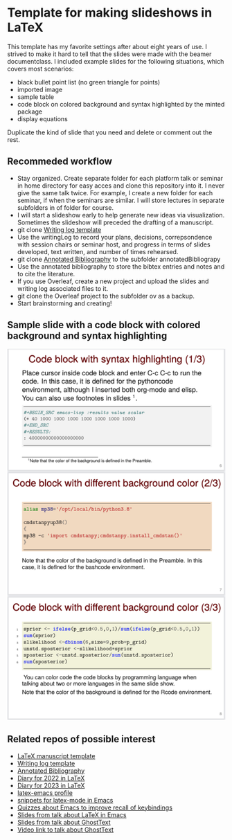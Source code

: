 # Template for making slideshows in LaTeX

This template has my favorite settings after about eight years of use.
I strived to make it hard to tell that the slides were made with the beamer documentclass.
I included example slides for the following situations, which covers most scenarios:

- black bullet point list (no green triangle for points)
- imported image
- sample table
- code block on colored background and syntax highlighted by the minted package
- display equations

Duplicate the kind of slide that you need and delete or comment out the rest.

## Recommeded workflow

- Stay organized. Create separate folder for each platform talk or seminar in home directory for easy acces and clone this repository into it. I never give the same talk twice. For example, I create a new folder for each seminar, if when the seminars are similar. I will store lectures in separate subfolders in of folder for course.
- I will start a slideshow early to help generate new ideas via visualization. Sometimes the slideshow will preceded the drafting of a manuscript.
- git clone [Writing log template](https://github.com/MooersLab/writingLogTemplate)
- Use the writingLog to record your plans, decisions, correpsondence with session chairs or seminar host, and progress in terms of slides developed, text written, and number of times rehearsed.
- git clone  [Annotated Bibliography](https://github.com/MooersLab/annotatedBibliography) to the subfolder annotatedBibliograpy
- Use the annotated bibliography to store the bibtex entries and notes and to cite the literature.
- If you use Overleaf, create a new project and upload the slides and writing log associated files to it.
- git clone the Overleaf project to the subfolder ov as a backup.
- Start brainstorming and creating!

## Sample slide with a code block with colored background and syntax highlighting

<p align="center"><img src="polyglot.png" max-width: 25%; height: auto;></p>

## Related repos of possible interest

- [LaTeX manuscript template](https://github.com/MooersLab/manuscriptInLaTeX)
- [Writing log template](https://github.com/MooersLab/writingLogTemplate)
- [Annotated Bibliography](https://github.com/MooersLab/annotatedBibliography)
- [Diary for 2022 in LaTeX](https://github.com/MooersLab/diary2022inLaTeX)
- [Diary for 2023 in LaTeX](https://github.com/MooersLab/diary2023inLaTeX)
- [latex-emacs profile](https://github.com/MooersLab/latex-emacs)
- [snippets for latex-mode in Emacs](https://github.com/MooersLab/snippet-latex-mode)
- [Quizzes about Emacs to improve recall of keybindings](https://github.com/MooersLab/qemacs)
- [Slides from talk about LaTeX in Emacs](https://github.com/MooersLab/BerlinEmacsAugust2022)
- [Slides from talk about GhostText](https://github.com/MooersLab/DSW22ghosttext)
- [Video link to talk about GhostText](https://mediasite.ouhsc.edu/Mediasite/Channel/python/watch/4da0872f028c4255ae12935655e911321d)
